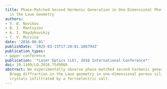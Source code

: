```yaml
---
title: Phase-Matched Second Harmonic Generation in One-Dimensional Photonic Crystals
  in the Laue Geometry
authors:
- V. B. Novikov
- B. I. Mantsyzov
- A. I. Maydykovskiy
- T. V. Murzina
date: '2016-06-01'
publishDate: '2025-03-15T17:20:01.186794Z'
publication_types:
- paper-conference
publication: '*Laser Optics (LO), 2016 International Conference*'
doi: 10.1109/LO.2016.7549866
abstract: We experimentally observe phase-matched second harmonic generation under
  Bragg diffraction in the Laue geometry in one-dimensional porous silica based photonic
  crystals infiltrated by a ferroelectric salt.
---
```


